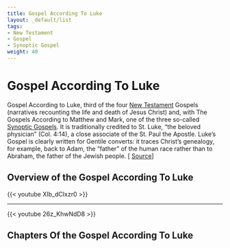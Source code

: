 ```yaml
---
title: Gospel According To Luke
layout: _default/list
tags:
- New Testament
- Gospel
- Synoptic Gospel
weight: 40
---
```

# Gospel According To Luke

Gospel According to Luke, third of the four [New Testament](/tags/new-testament/) Gospels (narratives recounting the life and death of Jesus Christ) and, with The Gospels According to Matthew and Mark, one of the three so-called [Synoptic Gospels](/tags/synoptic-gospel/). It is traditionally credited to St. Luke, “the beloved physician” (Col. 4:14), a close associate of the St. Paul the Apostle. Luke’s Gospel is clearly written for Gentile converts: it traces Christ’s genealogy, for example, back to Adam, the “father” of the human race rather than to Abraham, the father of the Jewish people. [ [Source](https://www.britannica.com/topic/Gospel-According-to-Luke)]

## Overview of the Gospel According To Luke
{{< youtube XIb_dCIxzr0 >}}

---

{{< youtube 26z_KhwNdD8 >}}


## Chapters Of the Gospel According To Luke